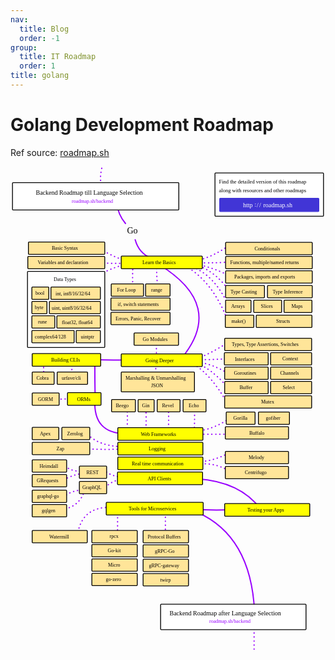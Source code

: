 ```yaml
---
nav:
  title: Blog
  order: -1
group:
  title: IT Roadmap
  order: 1
title: golang
---
```


# Golang Development Roadmap

Ref source: [roadmap.sh](https://roadmap.sh/golang)

<svg xmlns="http://www.w3.org/2000/svg" xmlns:xlink="http://www.w3.org/1999/xlink" viewBox="1 152 1008 1557" style="font-family: balsamiq"><path d="M293 157Q276.10544138325673 233.1738375311804 331 235" fill="none" stroke="rgb(153,0,255)" stroke-width="4" stroke-linecap="round" stroke-linejoin="round" stroke-dasharray="0.8 12"></path><path d="M576 1249Q770.456695506746 1319.1730113240437 782 1578" fill="none" stroke="rgb(153,0,255)" stroke-width="4" stroke-linecap="round" stroke-linejoin="round" stroke-dasharray="undefined"></path><path d="M496.5 1261Q496.8274533890907 1286.7244198895028 496.5 1330" fill="none" stroke="rgb(153,0,255)" stroke-width="4" stroke-linecap="round" stroke-linejoin="round" stroke-dasharray="0.8 12"></path><path d="M343.5 1250Q343.8274533890907 1275.7244198895028 343.5 1319" fill="none" stroke="rgb(153,0,255)" stroke-width="4" stroke-linecap="round" stroke-linejoin="round" stroke-dasharray="0.8 12"></path><path d="M356.5 1246Q235.54081389735572 1224.9446960726427 216.5 1323.5" fill="none" stroke="rgb(153,0,255)" stroke-width="4" stroke-linecap="round" stroke-linejoin="round" stroke-dasharray="0.8 12"></path><path d="M708.5 1250Q636.223832995423 1252.4247763114765 588 1248" fill="none" stroke="rgb(153,0,255)" stroke-width="4" stroke-linecap="round" stroke-linejoin="round" stroke-dasharray="undefined"></path><path d="M598 1151Q736.2926453164952 1160.2444870544196 801 1247.5" fill="none" stroke="rgb(153,0,255)" stroke-width="4" stroke-linecap="round" stroke-linejoin="round" stroke-dasharray="undefined"></path><path d="M241.5 1187.5Q203.29439057497487 1184.5885801526965 173.5 1206.5" fill="none" stroke="rgb(153,0,255)" stroke-width="4" stroke-linecap="round" stroke-linejoin="round" stroke-dasharray="0.8 12"></path><path d="M238.5 1187.5Q222.7124984950272 1238.6397804916494 170.5 1248.5" fill="none" stroke="rgb(153,0,255)" stroke-width="4" stroke-linecap="round" stroke-linejoin="round" stroke-dasharray="0.8 12"></path><path d="M361.5 1150.5Q322.02693956977424 1158.4655555527547 304.5 1178.5" fill="none" stroke="rgb(153,0,255)" stroke-width="4" stroke-linecap="round" stroke-linejoin="round" stroke-dasharray="0.8 12"></path><path d="M232.5 1133.5Q192.9182626196847 1139.0017827403024 164.5 1159.5" fill="none" stroke="rgb(153,0,255)" stroke-width="4" stroke-linecap="round" stroke-linejoin="round" stroke-dasharray="0.8 12"></path><path d="M236.5 1125.5Q195.01428929562968 1130.8729202673526 172.5 1106.5" fill="none" stroke="rgb(153,0,255)" stroke-width="4" stroke-linecap="round" stroke-linejoin="round" stroke-dasharray="0.8 12"></path><path d="M369.5 1146Q325.4579649999183 1146.1051416333657 299.5 1122.5" fill="none" stroke="rgb(153,0,255)" stroke-width="4" stroke-linecap="round" stroke-linejoin="round" stroke-dasharray="0.8 12"></path><path d="M698 1124Q649.4125032011184 1097.570464894895 605 1104.5" fill="none" stroke="rgb(153,0,255)" stroke-width="4" stroke-linecap="round" stroke-linejoin="round" stroke-dasharray="0.8 12"></path><path d="M698 1069Q652.4560882097093 1093.9771742440971 604 1096.5" fill="none" stroke="rgb(153,0,255)" stroke-width="4" stroke-linecap="round" stroke-linejoin="round" stroke-dasharray="0.8 12"></path><path d="M354.5 1048Q282.263315758886 1045.9299334292596 244 1005" fill="none" stroke="rgb(153,0,255)" stroke-width="4" stroke-linecap="round" stroke-linejoin="round" stroke-dasharray="0.8 12"></path><path d="M355.5 1056Q283.22383299542304 1058.4247763114765 235 1054" fill="none" stroke="rgb(153,0,255)" stroke-width="4" stroke-linecap="round" stroke-linejoin="round" stroke-dasharray="0.8 12"></path><path d="M150 896.5Q187.10843373493972 894.0857163594136 227 896.5" fill="none" stroke="rgb(153,0,255)" stroke-width="4" stroke-linecap="round" stroke-linejoin="round" stroke-dasharray="0.8 12"></path><path d="M369 1006.5Q265.67160150185424 1005.8884929186331 271 899" fill="none" stroke="rgb(153,0,255)" stroke-width="4" stroke-linecap="round" stroke-linejoin="round" stroke-dasharray="undefined"></path><path d="M589 922Q591.1477718101321 955.0120481927711 589 990.5" fill="none" stroke="rgb(153,0,255)" stroke-width="4" stroke-linecap="round" stroke-linejoin="round" stroke-dasharray="0.8 12"></path><path d="M506 925Q508.1477718101321 958.0120481927711 506 993.5" fill="none" stroke="rgb(153,0,255)" stroke-width="4" stroke-linecap="round" stroke-linejoin="round" stroke-dasharray="0.8 12"></path><path d="M434 927Q436.1477718101321 960.0120481927711 434 995.5" fill="none" stroke="rgb(153,0,255)" stroke-width="4" stroke-linecap="round" stroke-linejoin="round" stroke-dasharray="0.8 12"></path><path d="M374 924Q376.1477718101321 957.0120481927711 374 992.5" fill="none" stroke="rgb(153,0,255)" stroke-width="4" stroke-linecap="round" stroke-linejoin="round" stroke-dasharray="0.8 12"></path><path d="M710 1008.5Q648.5698935234932 1008.3271771938533 616 1008.5" fill="none" stroke="rgb(153,0,255)" stroke-width="4" stroke-linecap="round" stroke-linejoin="round" stroke-dasharray="0.8 12"></path><path d="M702 957.5Q653.8661795874258 990.4731461736649 605 997.5" fill="none" stroke="rgb(153,0,255)" stroke-width="4" stroke-linecap="round" stroke-linejoin="round" stroke-dasharray="0.8 12"></path><path d="M272 892Q270.6815583823948 841.0027101414265 271 774.5" fill="none" stroke="rgb(153,0,255)" stroke-width="4" stroke-linecap="round" stroke-linejoin="round" stroke-dasharray="undefined"></path><path d="M109 834Q105.66642512783054 798.0196113951789 108 766" fill="none" stroke="rgb(153,0,255)" stroke-width="4" stroke-linecap="round" stroke-linejoin="round" stroke-dasharray="0.8 12"></path><path d="M197 828Q197.71498051132212 801.7556756756757 197 777" fill="none" stroke="rgb(153,0,255)" stroke-width="4" stroke-linecap="round" stroke-linejoin="round" stroke-dasharray="0.8 12"></path><path d="M465 773Q466.69313398171 799.0240963855422 465 827" fill="none" stroke="rgb(153,0,255)" stroke-width="4" stroke-linecap="round" stroke-linejoin="round" stroke-dasharray="0.8 12"></path><path d="M368 770.5Q316.5747998965835 771.8976846081109 270 769.5" fill="none" stroke="rgb(153,0,255)" stroke-width="4" stroke-linecap="round" stroke-linejoin="round" stroke-dasharray="undefined"></path><path d="M467 709Q468.8028741471912 736.710843373494 467 766.5" fill="none" stroke="rgb(153,0,255)" stroke-width="4" stroke-linecap="round" stroke-linejoin="round" stroke-dasharray="0.8 12"></path><path d="M695.5 910Q642.958651151126 818.2643427779536 588.5 785" fill="none" stroke="rgb(153,0,255)" stroke-width="4" stroke-linecap="round" stroke-linejoin="round" stroke-dasharray="0.8 12"></path><path d="M690.5 852Q641.3394403784653 797.5305801393769 599.5 783" fill="none" stroke="rgb(153,0,255)" stroke-width="4" stroke-linecap="round" stroke-linejoin="round" stroke-dasharray="0.8 12"></path><path d="M702 766Q637.9647731549491 771.0153528633346 595 769" fill="none" stroke="rgb(153,0,255)" stroke-width="4" stroke-linecap="round" stroke-linejoin="round" stroke-dasharray="0.8 12"></path><path d="M696 813Q640.1157511932291 780.1424093821518 601 779" fill="none" stroke="rgb(153,0,255)" stroke-width="4" stroke-linecap="round" stroke-linejoin="round" stroke-dasharray="0.8 12"></path><path d="M701 712Q640.6853310804988 751.2364322519314 592.5 768.5" fill="none" stroke="rgb(153,0,255)" stroke-width="4" stroke-linecap="round" stroke-linejoin="round" stroke-dasharray="0.8 12"></path><path d="M698 649.5Q647.3140226883133 515.622777905789 557 468.5" fill="none" stroke="rgb(153,0,255)" stroke-width="4" stroke-linecap="round" stroke-linejoin="round" stroke-dasharray="0.8 12"></path><path d="M702 603.5Q653.5245931435408 495.354157411754 577 471" fill="none" stroke="rgb(153,0,255)" stroke-width="4" stroke-linecap="round" stroke-linejoin="round" stroke-dasharray="0.8 12"></path><path d="M472.5 542Q468.1266511830454 504.5350558861954 468.5 464" fill="none" stroke="rgb(153,0,255)" stroke-width="4" stroke-linecap="round" stroke-linejoin="round" stroke-dasharray="0.8 12"></path><path d="M393 546Q390.3975903614458 506 393 463" fill="none" stroke="rgb(153,0,255)" stroke-width="4" stroke-linecap="round" stroke-linejoin="round" stroke-dasharray="0.8 12"></path><path d="M703 552Q658.0753258781086 488.9986998350727 602 469" fill="none" stroke="rgb(153,0,255)" stroke-width="4" stroke-linecap="round" stroke-linejoin="round" stroke-dasharray="0.8 12"></path><path d="M342 270Q344.2134082235958 304.4544953865448 369 334" fill="none" stroke="rgb(153,0,255)" stroke-width="4" stroke-linecap="round" stroke-linejoin="round" stroke-dasharray="undefined"></path><g class="clickable-group " data-group-id="ext_link:roadmap.sh/backend"><rect x="7.35" y="203.35" width="532.3" height="87.3" rx="2" fill="rgb(255,255,255)" fill-opacity="1" stroke="rgb(0,0,0)" stroke-width="2.7"></rect><text x="82" y="242.25" fill="rgb(0,0,0)" font-style="normal" font-weight="normal" font-size="20px"><tspan>Backend Roadmap till Language Selection</tspan></text><text x="197" y="267.87200021743774" fill="rgb(153,0,255)" font-style="normal" font-weight="normal" font-size="16px"><tspan>roadmap.sh/backend</tspan></text></g><path d="M479 467Q688.0406303790636 596.875051694537 548 765.5" fill="none" stroke="rgb(153,0,255)" stroke-width="4" stroke-linecap="round" stroke-linejoin="round" stroke-dasharray="undefined"></path><path d="M698.5 405.5Q648.6644842744512 439.96923670577416 601 452" fill="none" stroke="rgb(153,0,255)" stroke-width="4" stroke-linecap="round" stroke-linejoin="round" stroke-dasharray="0.8 12"></path><path d="M717 509Q650.2630724722475 473.9356900603471 597 465" fill="none" stroke="rgb(153,0,255)" stroke-width="4" stroke-linecap="round" stroke-linejoin="round" stroke-dasharray="0.8 12"></path><path d="M383 456Q321.2354962001743 441.07363719386046 276 405" fill="none" stroke="rgb(153,0,255)" stroke-width="4" stroke-linecap="round" stroke-linejoin="round" stroke-dasharray="0.8 12"></path><path d="M384 462Q317.9360225457389 474.68987917373784 276 506" fill="none" stroke="rgb(153,0,255)" stroke-width="4" stroke-linecap="round" stroke-linejoin="round" stroke-dasharray="0.8 12"></path><path d="M389 458Q329.0675569994615 465.8862139459812 274 457" fill="none" stroke="rgb(153,0,255)" stroke-width="4" stroke-linecap="round" stroke-linejoin="round" stroke-dasharray="0.8 12"></path><path d="M699.5 457.5Q631.7196715659876 461.5978354232341 577 459" fill="none" stroke="rgb(153,0,255)" stroke-width="4" stroke-linecap="round" stroke-linejoin="round" stroke-dasharray="0.8 12"></path><text x="374" y="366.17799949645996" fill="rgb(0,0,0)" font-style="normal" font-weight="normal" font-size="28px"><tspan>Go</tspan></text><path d="M400 386Q411.7500675580003 428.9312828329365 451 445" fill="none" stroke="rgb(153,0,255)" stroke-width="4" stroke-linecap="round" stroke-linejoin="round" stroke-dasharray="undefined"></path><g class="clickable-group " data-group-id="100-go-basics"><rect x="355.35" y="438.35" width="259.3" height="40.3" rx="2" fill="rgb(255,255,0)" fill-opacity="1" stroke="rgb(0,0,0)" stroke-width="2.7"></rect><text x="423" y="464.80000019073486" fill="rgb(0,0,0)" font-style="normal" font-weight="normal" font-size="16px"><tspan>Learn the Basics</tspan></text></g><g class="clickable-group " data-group-id="100-go-basics:basic-syntax"><rect x="58.35" y="393.35" width="244.3" height="39.3" rx="2" fill="rgb(255,229,153)" fill-opacity="1" stroke="rgb(0,0,0)" stroke-width="2.7"></rect><text x="133" y="418.80000019073486" fill="rgb(0,0,0)" font-style="normal" font-weight="normal" font-size="16px"><tspan>Basic Syntax</tspan></text></g><g class="clickable-group " data-group-id="101-go-basics:variables"><rect x="56.35" y="439.35" width="246.3" height="39.3" rx="2" fill="rgb(255,229,153)" fill-opacity="1" stroke="rgb(0,0,0)" stroke-width="2.7"></rect><text x="88" y="464.78399991989136" fill="rgb(0,0,0)" font-style="normal" font-weight="normal" font-size="16px"><tspan>Variables and declaration</tspan></text></g><g class="clickable-group " data-group-id="109-go-basics:packages"><rect x="689.35" y="485.35" width="277.3" height="39.3" rx="2" fill="rgb(255,229,153)" fill-opacity="1" stroke="rgb(0,0,0)" stroke-width="2.7"></rect><text x="717" y="510.80800008773804" fill="rgb(0,0,0)" font-style="normal" font-weight="normal" font-size="16px"><tspan>Packages, imports and exports</tspan></text></g><g class="clickable-group " data-group-id="108-go-basics:functions"><rect x="689.35" y="439.35" width="277.3" height="39.3" rx="2" fill="rgb(255,229,153)" fill-opacity="1" stroke="rgb(0,0,0)" stroke-width="2.7"></rect><text x="704" y="464.87200021743774" fill="rgb(0,0,0)" font-style="normal" font-weight="normal" font-size="16px"><tspan>Functions, multiple/named returns</tspan></text></g><rect x="655.35" y="172.35" width="347.3" height="138.3" rx="2" fill="rgb(255,255,255)" fill-opacity="1" stroke="rgb(0,0,0)" stroke-width="2.7"></rect><text x="668" y="206.66250038146973" fill="rgb(0,0,0)" font-style="normal" font-weight="normal" font-size="17px"><tspan>Find the detailed version of this roadmap</tspan></text><text x="668" y="234.66250038146973" fill="rgb(0,0,0)" font-style="normal" font-weight="normal" font-size="17px"><tspan>along with resources and other roadmaps</tspan></text><g class="clickable-group " data-group-id="ext_link:roadmap.sh"><rect x="670.35" y="253.35" width="317.3" height="42.3" rx="2" fill="rgb(65,53,214)" fill-opacity="1" stroke="rgb(65,53,214)" stroke-width="2.7"></rect><text x="810" y="281.25" fill="rgb(255,255,255)" font-style="normal" font-weight="normal" font-size="20px"><tspan>roadmap.sh</tspan></text><text x="745" y="281.25" fill="rgb(255,255,255)" font-style="normal" font-weight="normal" font-size="20px"><tspan>http</tspan></text><text x="782" y="279.26000022888184" fill="rgb(255,255,255)" font-style="normal" font-weight="normal" font-size="20px"><tspan>:</tspan></text><text x="789" y="282.3400001525879" fill="rgb(255,255,255)" font-style="normal" font-weight="normal" font-size="20px"><tspan>/</tspan></text><text x="797" y="282.3400001525879" fill="rgb(255,255,255)" font-style="normal" font-weight="normal" font-size="20px"><tspan>/</tspan></text></g><g class="clickable-group " data-group-id="107-go-basics:conditionals"><rect x="689.35" y="394.35" width="277.3" height="39.3" rx="2" fill="rgb(255,229,153)" fill-opacity="1" stroke="rgb(0,0,0)" stroke-width="2.7"></rect><text x="782" y="419.7760000228882" fill="rgb(0,0,0)" font-style="normal" font-weight="normal" font-size="16px"><tspan>Conditionals</tspan></text></g><g class="clickable-group " data-group-id="110-go-basics:type-casting"><rect x="689.35" y="532.35" width="124.3" height="39.3" rx="2" fill="rgb(255,229,153)" fill-opacity="1" stroke="rgb(0,0,0)" stroke-width="2.7"></rect><text x="705" y="557.7760000228882" fill="rgb(0,0,0)" font-style="normal" font-weight="normal" font-size="16px"><tspan>Type Casting</tspan></text></g><g class="clickable-group " data-group-id="111-go-basics:type-inference"><rect x="823.35" y="532.35" width="143.3" height="39.3" rx="2" fill="rgb(255,229,153)" fill-opacity="1" stroke="rgb(0,0,0)" stroke-width="2.7"></rect><text x="840" y="557.8000001907349" fill="rgb(0,0,0)" font-style="normal" font-weight="normal" font-size="16px"><tspan>Type Inference</tspan></text></g><g class="clickable-group " data-group-id="103-go-basics:for-loop"><rect x="323.35" y="527.35" width="103.3" height="39.3" rx="2" fill="rgb(255,229,153)" fill-opacity="1" stroke="rgb(0,0,0)" stroke-width="2.7"></rect><text x="342" y="552.768000125885" fill="rgb(0,0,0)" font-style="normal" font-weight="normal" font-size="16px"><tspan>For Loop</tspan></text></g><g class="clickable-group " data-group-id="105-go-basics:conditionals"><rect x="322.35" y="572.35" width="189.3" height="39.3" rx="2" fill="rgb(255,229,153)" fill-opacity="1" stroke="rgb(0,0,0)" stroke-width="2.7"></rect><text x="344" y="597.8000001907349" fill="rgb(0,0,0)" font-style="normal" font-weight="normal" font-size="16px"><tspan>if, switch statements</tspan></text></g><g class="clickable-group " data-group-id="101-go-advanced"><rect x="355.35" y="751.35" width="259.3" height="40.3" rx="2" fill="rgb(255,255,0)" fill-opacity="1" stroke="rgb(0,0,0)" stroke-width="2.7"></rect><text x="433" y="777.8319997787476" fill="rgb(0,0,0)" font-style="normal" font-weight="normal" font-size="16px"><tspan>Going Deeper</tspan></text></g><g class="clickable-group " data-group-id="116-go-basics:structs"><rect x="787.35" y="627.35" width="178.3" height="39.3" rx="2" fill="rgb(255,229,153)" fill-opacity="1" stroke="rgb(0,0,0)" stroke-width="2.7"></rect><text x="851" y="652.8000001907349" fill="rgb(0,0,0)" font-style="normal" font-weight="normal" font-size="16px"><tspan>Structs</tspan></text></g><g class="clickable-group " data-group-id="103-go-advanced:interfaces"><rect x="685.35" y="747.35" width="140.3" height="39.3" rx="2" fill="rgb(255,229,153)" fill-opacity="1" stroke="rgb(0,0,0)" stroke-width="2.7"></rect><text x="719" y="773.8000001907349" fill="rgb(0,0,0)" font-style="normal" font-weight="normal" font-size="16px"><tspan>Interfaces</tspan></text></g><g class="clickable-group " data-group-id="112-go-basics:arrays"><rect x="689.35" y="579.35" width="81.3" height="39.3" rx="2" fill="rgb(255,229,153)" fill-opacity="1" stroke="rgb(0,0,0)" stroke-width="2.7"></rect><text x="707" y="604.8239998817444" fill="rgb(0,0,0)" font-style="normal" font-weight="normal" font-size="16px"><tspan>Arrays</tspan></text></g><g class="clickable-group " data-group-id="113-go-basics:slices"><rect x="779.35" y="579.35" width="89.3" height="39.3" rx="2" fill="rgb(255,229,153)" fill-opacity="1" stroke="rgb(0,0,0)" stroke-width="2.7"></rect><text x="802" y="604.8000001907349" fill="rgb(0,0,0)" font-style="normal" font-weight="normal" font-size="16px"><tspan>Slices</tspan></text></g><g class="clickable-group " data-group-id="115-go-basics:make"><rect x="688.35" y="627.35" width="91.3" height="39.3" rx="2" fill="rgb(255,229,153)" fill-opacity="1" stroke="rgb(0,0,0)" stroke-width="2.7"></rect><text x="708" y="652.7760000228882" fill="rgb(0,0,0)" font-style="normal" font-weight="normal" font-size="16px"><tspan>make()</tspan></text></g><g class="clickable-group " data-group-id="104-go-basics:range"><rect x="433.35" y="527.35" width="78.3" height="39.3" rx="2" fill="rgb(255,229,153)" fill-opacity="1" stroke="rgb(0,0,0)" stroke-width="2.7"></rect><text x="451" y="551.3359999656677" fill="rgb(0,0,0)" font-style="normal" font-weight="normal" font-size="16px"><tspan>range</tspan></text></g><g class="clickable-group " data-group-id="114-go-basics:maps"><rect x="876.35" y="579.35" width="89.3" height="39.3" rx="2" fill="rgb(255,229,153)" fill-opacity="1" stroke="rgb(0,0,0)" stroke-width="2.7"></rect><text x="900" y="604.7519998550415" fill="rgb(0,0,0)" font-style="normal" font-weight="normal" font-size="16px"><tspan>Maps</tspan></text></g><g class="clickable-group " data-group-id="102-go-advanced:types-and-type-assertions"><rect x="686.35" y="701.35" width="278.3" height="39.3" rx="2" fill="rgb(255,229,153)" fill-opacity="1" stroke="rgb(0,0,0)" stroke-width="2.7"></rect><text x="709" y="726.8239998817444" fill="rgb(0,0,0)" font-style="normal" font-weight="normal" font-size="16px"><tspan>Types, Type Assertions, Switches</tspan></text></g><g class="clickable-group " data-group-id="106-go-basics:errors-panic-recover"><rect x="322.35" y="618.35" width="189.3" height="39.3" rx="2" fill="rgb(255,229,153)" fill-opacity="1" stroke="rgb(0,0,0)" stroke-width="2.7"></rect><text x="337" y="643.808000087738" fill="rgb(0,0,0)" font-style="normal" font-weight="normal" font-size="16px"><tspan>Errors, Panic, Recover</tspan></text></g><g class="clickable-group " data-group-id="105-go-advanced:goroutines"><rect x="686.35" y="793.35" width="139.3" height="39.3" rx="2" fill="rgb(255,229,153)" fill-opacity="1" stroke="rgb(0,0,0)" stroke-width="2.7"></rect><text x="716" y="818.8159999847412" fill="rgb(0,0,0)" font-style="normal" font-weight="normal" font-size="16px"><tspan>Goroutines</tspan></text></g><g class="clickable-group " data-group-id="106-go-advanced:channels"><rect x="833.35" y="793.35" width="131.3" height="39.3" rx="2" fill="rgb(255,229,153)" fill-opacity="1" stroke="rgb(0,0,0)" stroke-width="2.7"></rect><text x="864" y="818.8000001907349" fill="rgb(0,0,0)" font-style="normal" font-weight="normal" font-size="16px"><tspan>Channels</tspan></text></g><g class="clickable-group " data-group-id="107-go-advanced:buffer"><rect x="686.35" y="839.35" width="139.3" height="39.3" rx="2" fill="rgb(255,229,153)" fill-opacity="1" stroke="rgb(0,0,0)" stroke-width="2.7"></rect><text x="734" y="864.8000001907349" fill="rgb(0,0,0)" font-style="normal" font-weight="normal" font-size="16px"><tspan>Buffer</tspan></text></g><g class="clickable-group " data-group-id="108-go-advanced:select"><rect x="833.35" y="839.35" width="131.3" height="39.3" rx="2" fill="rgb(255,229,153)" fill-opacity="1" stroke="rgb(0,0,0)" stroke-width="2.7"></rect><text x="872" y="864.8000001907349" fill="rgb(0,0,0)" font-style="normal" font-weight="normal" font-size="16px"><tspan>Select</tspan></text></g><g class="clickable-group " data-group-id="109-go-advanced:mutext"><rect x="686.35" y="885.35" width="278.3" height="39.3" rx="2" fill="rgb(255,229,153)" fill-opacity="1" stroke="rgb(0,0,0)" stroke-width="2.7"></rect><text x="803" y="910.7519998550415" fill="rgb(0,0,0)" font-style="normal" font-weight="normal" font-size="16px"><tspan>Mutex</tspan></text></g><g class="clickable-group " data-group-id="100-go-advanced:go-modules"><rect x="396.35" y="684.35" width="142.3" height="39.3" rx="2" fill="rgb(255,229,153)" fill-opacity="1" stroke="rgb(0,0,0)" stroke-width="2.7"></rect><text x="424" y="709.8159999847412" fill="rgb(0,0,0)" font-style="normal" font-weight="normal" font-size="16px"><tspan>Go Modules</tspan></text></g><g class="clickable-group " data-group-id="102-go-building-clis"><rect x="70.35" y="750.35" width="219.3" height="40.3" rx="2" fill="rgb(255,255,0)" fill-opacity="1" stroke="rgb(0,0,0)" stroke-width="2.7"></rect><text x="131" y="776.7760000228882" fill="rgb(0,0,0)" font-style="normal" font-weight="normal" font-size="16px"><tspan>Building CLIs</tspan></text></g><g class="clickable-group " data-group-id="101-go-advanced:working-with-json"><rect x="355.35" y="809.35" width="234.3" height="63.3" rx="2" fill="rgb(255,229,153)" fill-opacity="1" stroke="rgb(0,0,0)" stroke-width="2.7"></rect><text x="369" y="834.8000001907349" fill="rgb(0,0,0)" font-style="normal" font-weight="normal" font-size="16px"><tspan>Marshalling &amp; Unmarshalling</tspan></text><text x="451" y="858.8000001907349" fill="rgb(0,0,0)" font-style="normal" font-weight="normal" font-size="16px"><tspan>JSON</tspan></text></g><g class="clickable-group " data-group-id="104-go-advanced:context"><rect x="833.35" y="747.35" width="131.3" height="39.3" rx="2" fill="rgb(255,229,153)" fill-opacity="1" stroke="rgb(0,0,0)" stroke-width="2.7"></rect><text x="871" y="772.7760000228882" fill="rgb(0,0,0)" font-style="normal" font-weight="normal" font-size="16px"><tspan>Context</tspan></text></g><g class="clickable-group " data-group-id="100-go-building-clis:cobra"><rect x="70.35" y="809.35" width="70.3" height="39.3" rx="2" fill="rgb(255,229,153)" fill-opacity="1" stroke="rgb(0,0,0)" stroke-width="2.7"></rect><text x="84" y="834.7760000228882" fill="rgb(0,0,0)" font-style="normal" font-weight="normal" font-size="16px"><tspan>Cobra</tspan></text></g><g class="clickable-group " data-group-id="101-go-building-clis:urfave-cli"><rect x="150.35" y="809.35" width="97.3" height="39.3" rx="2" fill="rgb(255,229,153)" fill-opacity="1" stroke="rgb(0,0,0)" stroke-width="2.7"></rect><text x="165" y="834.8720002174377" fill="rgb(0,0,0)" font-style="normal" font-weight="normal" font-size="16px"><tspan>urfave/cli</tspan></text></g><g class="clickable-group " data-group-id="104-go-web-frameworks"><rect x="344.35" y="987.35" width="272.3" height="40.3" rx="2" fill="rgb(255,255,0)" fill-opacity="1" stroke="rgb(0,0,0)" stroke-width="2.7"></rect><text x="418" y="1013.8239998817444" fill="rgb(0,0,0)" font-style="normal" font-weight="normal" font-size="16px"><tspan>Web Frameworks</tspan></text></g><g class="clickable-group " data-group-id="100-go-web-frameworks:beego"><rect x="324.35" y="897.35" width="76.3" height="39.3" rx="2" fill="rgb(255,229,153)" fill-opacity="1" stroke="rgb(0,0,0)" stroke-width="2.7"></rect><text x="338" y="922.7199997901917" fill="rgb(0,0,0)" font-style="normal" font-weight="normal" font-size="16px"><tspan>Beego</tspan></text></g><g class="clickable-group " data-group-id="101-go-web-frameworks:gin"><rect x="409.35" y="897.35" width="51.3" height="39.3" rx="2" fill="rgb(255,229,153)" fill-opacity="1" stroke="rgb(0,0,0)" stroke-width="2.7"></rect><text x="422" y="922.8159999847412" fill="rgb(0,0,0)" font-style="normal" font-weight="normal" font-size="16px"><tspan>Gin</tspan></text></g><g class="clickable-group " data-group-id="102-go-web-frameworks:revel"><rect x="470.35" y="897.35" width="73.3" height="39.3" rx="2" fill="rgb(255,229,153)" fill-opacity="1" stroke="rgb(0,0,0)" stroke-width="2.7"></rect><text x="486" y="922.7519998550415" fill="rgb(0,0,0)" font-style="normal" font-weight="normal" font-size="16px"><tspan>Revel</tspan></text></g><g class="clickable-group " data-group-id="103-go-web-frameworks:echo"><rect x="553.35" y="897.35" width="73.3" height="39.3" rx="2" fill="rgb(255,229,153)" fill-opacity="1" stroke="rgb(0,0,0)" stroke-width="2.7"></rect><text x="571" y="922.8000001907349" fill="rgb(0,0,0)" font-style="normal" font-weight="normal" font-size="16px"><tspan>Echo</tspan></text></g><g class="clickable-group " data-group-id="106-go-web-frameworks:buffalo"><rect x="688.35" y="984.35" width="202.3" height="39.3" rx="2" fill="rgb(255,229,153)" fill-opacity="1" stroke="rgb(0,0,0)" stroke-width="2.7"></rect><text x="765" y="1009.8000001907349" fill="rgb(0,0,0)" font-style="normal" font-weight="normal" font-size="16px"><tspan>Buffalo</tspan></text></g><g class="clickable-group " data-group-id="104-go-web-frameworks:gorilla"><rect x="691.35" y="937.35" width="92.3" height="39.3" rx="2" fill="rgb(255,229,153)" fill-opacity="1" stroke="rgb(0,0,0)" stroke-width="2.7"></rect><text x="714" y="962.8159999847412" fill="rgb(0,0,0)" font-style="normal" font-weight="normal" font-size="16px"><tspan>Gorilla</tspan></text></g><g class="clickable-group " data-group-id="103-go-orms"><rect x="183.35" y="875.35" width="107.3" height="40.3" rx="2" fill="rgb(255,255,0)" fill-opacity="1" stroke="rgb(0,0,0)" stroke-width="2.7"></rect><text x="214" y="901.7760000228882" fill="rgb(0,0,0)" font-style="normal" font-weight="normal" font-size="16px"><tspan>ORMs</tspan></text></g><g class="clickable-group " data-group-id="100-go-orms:gorm"><rect x="70.35" y="876.35" width="86.3" height="39.3" rx="2" fill="rgb(255,229,153)" fill-opacity="1" stroke="rgb(0,0,0)" stroke-width="2.7"></rect><text x="89" y="901.8159999847412" fill="rgb(0,0,0)" font-style="normal" font-weight="normal" font-size="16px"><tspan>GORM</tspan></text></g><g class="clickable-group " data-group-id="105-go-logging"><rect x="344.35" y="1034.35" width="272.3" height="40.3" rx="2" fill="rgb(255,255,0)" fill-opacity="1" stroke="rgb(0,0,0)" stroke-width="2.7"></rect><text x="443" y="1060.7760000228882" fill="rgb(0,0,0)" font-style="normal" font-weight="normal" font-size="16px"><tspan>Logging</tspan></text></g><g class="clickable-group " data-group-id="101-go-logging:zap"><rect x="70.35" y="1034.35" width="184.3" height="39.3" rx="2" fill="rgb(255,229,153)" fill-opacity="1" stroke="rgb(0,0,0)" stroke-width="2.7"></rect><text x="148" y="1059.7199997901917" fill="rgb(0,0,0)" font-style="normal" font-weight="normal" font-size="16px"><tspan>Zap</tspan></text></g><g class="clickable-group " data-group-id="102-go-logging:apex"><rect x="70.35" y="986.35" width="85.3" height="39.3" rx="2" fill="rgb(255,229,153)" fill-opacity="1" stroke="rgb(0,0,0)" stroke-width="2.7"></rect><text x="95" y="1011.8239998817444" fill="rgb(0,0,0)" font-style="normal" font-weight="normal" font-size="16px"><tspan>Apex</tspan></text></g><g class="clickable-group " data-group-id="106-go-realtime-communication"><rect x="344.35" y="1081.35" width="272.3" height="40.3" rx="2" fill="rgb(255,255,0)" fill-opacity="1" stroke="rgb(0,0,0)" stroke-width="2.7"></rect><text x="389" y="1107.7760000228882" fill="rgb(0,0,0)" font-style="normal" font-weight="normal" font-size="16px"><tspan>Real time communication</tspan></text></g><g class="clickable-group " data-group-id="100-go-realtime-communication:melody"><rect x="688.35" y="1063.35" width="202.3" height="39.3" rx="2" fill="rgb(255,229,153)" fill-opacity="1" stroke="rgb(0,0,0)" stroke-width="2.7"></rect><text x="763" y="1088.7519998550415" fill="rgb(0,0,0)" font-style="normal" font-weight="normal" font-size="16px"><tspan>Melody</tspan></text></g><g class="clickable-group " data-group-id="101-go-realtime-communication:centrifugo"><rect x="688.35" y="1111.35" width="202.3" height="39.3" rx="2" fill="rgb(255,229,153)" fill-opacity="1" stroke="rgb(0,0,0)" stroke-width="2.7"></rect><text x="751" y="1136.8000001907349" fill="rgb(0,0,0)" font-style="normal" font-weight="normal" font-size="16px"><tspan>Centrifugo</tspan></text></g><g class="clickable-group " data-group-id="107-go-api-clients"><rect x="343.35" y="1129.35" width="272.3" height="40.3" rx="2" fill="rgb(255,255,0)" fill-opacity="1" stroke="rgb(0,0,0)" stroke-width="2.7"></rect><text x="440" y="1155.8239998817444" fill="rgb(0,0,0)" font-style="normal" font-weight="normal" font-size="16px"><tspan>API Clients</tspan></text></g><g class="clickable-group " data-group-id="100-go-api-clients:rest"><rect x="221.35" y="1110.35" width="87.3" height="39.3" rx="2" fill="rgb(255,229,153)" fill-opacity="1" stroke="rgb(0,0,0)" stroke-width="2.7"></rect><text x="244" y="1135.8000001907349" fill="rgb(0,0,0)" font-style="normal" font-weight="normal" font-size="16px"><tspan>REST</tspan></text></g><g class="clickable-group " data-group-id="100-go-api-clients:rest:heimdall"><rect x="70.35" y="1090.35" width="110.3" height="39.3" rx="2" fill="rgb(255,229,153)" fill-opacity="1" stroke="rgb(0,0,0)" stroke-width="2.7"></rect><text x="94" y="1115.7760000228882" fill="rgb(0,0,0)" font-style="normal" font-weight="normal" font-size="16px"><tspan>Heimdall</tspan></text></g><g class="clickable-group " data-group-id="101-go-api-clients:rest:grequests"><rect x="70.35" y="1137.35" width="110.3" height="39.3" rx="2" fill="rgb(255,229,153)" fill-opacity="1" stroke="rgb(0,0,0)" stroke-width="2.7"></rect><text x="85" y="1162.8159999847412" fill="rgb(0,0,0)" font-style="normal" font-weight="normal" font-size="16px"><tspan>GRequests</tspan></text></g><g class="clickable-group " data-group-id="101-go-api-clients:graphql"><rect x="221.35" y="1159.35" width="87.3" height="39.3" rx="2" fill="rgb(255,229,153)" fill-opacity="1" stroke="rgb(0,0,0)" stroke-width="2.7"></rect><text x="231" y="1184.840000152588" fill="rgb(0,0,0)" font-style="normal" font-weight="normal" font-size="16px"><tspan>GraphQL</tspan></text></g><g class="clickable-group " data-group-id="100-go-api-clients:graphql:graphql-go"><rect x="70.35" y="1187.35" width="110.3" height="39.3" rx="2" fill="rgb(255,229,153)" fill-opacity="1" stroke="rgb(0,0,0)" stroke-width="2.7"></rect><text x="86" y="1212.8000001907349" fill="rgb(0,0,0)" font-style="normal" font-weight="normal" font-size="16px"><tspan>graphql-go</tspan></text></g><g class="clickable-group " data-group-id="101-go-api-clients:graphql:gqlgen"><rect x="70.35" y="1233.35" width="110.3" height="39.3" rx="2" fill="rgb(255,229,153)" fill-opacity="1" stroke="rgb(0,0,0)" stroke-width="2.7"></rect><text x="101" y="1258.728000164032" fill="rgb(0,0,0)" font-style="normal" font-weight="normal" font-size="16px"><tspan>gqlgen</tspan></text></g><g class="clickable-group " data-group-id="108-go-testing-your-apps"><rect x="686.35" y="1230.35" width="272.3" height="40.3" rx="2" fill="rgb(255,255,0)" fill-opacity="1" stroke="rgb(0,0,0)" stroke-width="2.7"></rect><text x="759" y="1256.8239998817444" fill="rgb(0,0,0)" font-style="normal" font-weight="normal" font-size="16px"><tspan>Testing your Apps</tspan></text></g><g class="clickable-group " data-group-id="109-go-microservices"><rect x="307.35" y="1226.35" width="310.3" height="40.3" rx="2" fill="rgb(255,255,0)" fill-opacity="1" stroke="rgb(0,0,0)" stroke-width="2.7"></rect><text x="379" y="1252.8000001907349" fill="rgb(0,0,0)" font-style="normal" font-weight="normal" font-size="16px"><tspan>Tools for Microservices</tspan></text></g><g class="clickable-group " data-group-id="100-go-microservices:watermill"><rect x="70.35" y="1316.35" width="176.3" height="39.3" rx="2" fill="rgb(255,229,153)" fill-opacity="1" stroke="rgb(0,0,0)" stroke-width="2.7"></rect><text x="125" y="1341.8239998817444" fill="rgb(0,0,0)" font-style="normal" font-weight="normal" font-size="16px"><tspan>Watermill</tspan></text></g><g class="clickable-group " data-group-id="101-go-microservices:rpcx"><rect x="261.35" y="1316.35" width="145.3" height="39.3" rx="2" fill="rgb(255,229,153)" fill-opacity="1" stroke="rgb(0,0,0)" stroke-width="2.7"></rect><text x="318" y="1340.271999835968" fill="rgb(0,0,0)" font-style="normal" font-weight="normal" font-size="16px"><tspan>rpcx</tspan></text></g><g class="clickable-group " data-group-id="102-go-microservices:go-kit"><rect x="261.35" y="1361.35" width="145.3" height="39.3" rx="2" fill="rgb(255,229,153)" fill-opacity="1" stroke="rgb(0,0,0)" stroke-width="2.7"></rect><text x="312" y="1386.8159999847412" fill="rgb(0,0,0)" font-style="normal" font-weight="normal" font-size="16px"><tspan>Go-kit</tspan></text></g><g class="clickable-group " data-group-id="103-go-microservices:micro"><rect x="261.35" y="1407.35" width="145.3" height="39.3" rx="2" fill="rgb(255,229,153)" fill-opacity="1" stroke="rgb(0,0,0)" stroke-width="2.7"></rect><text x="313" y="1432.7760000228882" fill="rgb(0,0,0)" font-style="normal" font-weight="normal" font-size="16px"><tspan>Micro</tspan></text></g><g class="clickable-group " data-group-id="104-go-microservices:go-zero"><rect x="261.35" y="1453.35" width="145.3" height="39.3" rx="2" fill="rgb(255,229,153)" fill-opacity="1" stroke="rgb(0,0,0)" stroke-width="2.7"></rect><text x="306" y="1477.3359999656677" fill="rgb(0,0,0)" font-style="normal" font-weight="normal" font-size="16px"><tspan>go-zero</tspan></text></g><g class="clickable-group " data-group-id="105-go-microservices:protocol-buffers"><rect x="425.35" y="1316.35" width="145.3" height="39.3" rx="2" fill="rgb(255,229,153)" fill-opacity="1" stroke="rgb(0,0,0)" stroke-width="2.7"></rect><text x="440" y="1341.808000087738" fill="rgb(0,0,0)" font-style="normal" font-weight="normal" font-size="16px"><tspan>Protocol Buffers</tspan></text></g><g class="clickable-group " data-group-id="106-go-microservices:grpc-go"><rect x="425.35" y="1362.35" width="145.3" height="39.3" rx="2" fill="rgb(255,229,153)" fill-opacity="1" stroke="rgb(0,0,0)" stroke-width="2.7"></rect><text x="463" y="1387.8159999847412" fill="rgb(0,0,0)" font-style="normal" font-weight="normal" font-size="16px"><tspan>gRPC-Go</tspan></text></g><g class="clickable-group " data-group-id="107-go-microservices:grpc-gateway"><rect x="425.35" y="1408.35" width="145.3" height="39.3" rx="2" fill="rgb(255,229,153)" fill-opacity="1" stroke="rgb(0,0,0)" stroke-width="2.7"></rect><text x="444" y="1433.808000087738" fill="rgb(0,0,0)" font-style="normal" font-weight="normal" font-size="16px"><tspan>gRPC-gateway</tspan></text></g><g class="clickable-group " data-group-id="108-go-microservices:twirp"><rect x="425.35" y="1454.35" width="145.3" height="39.3" rx="2" fill="rgb(255,229,153)" fill-opacity="1" stroke="rgb(0,0,0)" stroke-width="2.7"></rect><text x="480" y="1479.7760000228882" fill="rgb(0,0,0)" font-style="normal" font-weight="normal" font-size="16px"><tspan>twirp</tspan></text></g><path d="M780.5 1605.5Q780.5 1656.7777777777778 780.5 1703" fill="none" stroke="rgb(153,0,255)" stroke-width="4" stroke-linecap="round" stroke-linejoin="round" stroke-dasharray="0.8 12"></path><g class="clickable-group " data-group-id="ext_link:roadmap.sh/backend"><rect x="481.35" y="1552.35" width="465.3" height="81.3" rx="2" fill="rgb(255,255,255)" fill-opacity="1" stroke="rgb(0,0,0)" stroke-width="2.7"></rect><text x="510" y="1588.25" fill="rgb(0,0,0)" font-style="normal" font-weight="normal" font-size="20px"><tspan>Backend Roadmap after Language Selection</tspan></text><text x="637" y="1612.8720002174377" fill="rgb(153,0,255)" font-style="normal" font-weight="normal" font-size="16px"><tspan>roadmap.sh/backend</tspan></text></g><g class="clickable-group " data-group-id="105-go-web-frameworks:gofiber"><rect x="794.35" y="937.35" width="99.3" height="39.3" rx="2" fill="rgb(255,229,153)" fill-opacity="1" stroke="rgb(0,0,0)" stroke-width="2.7"></rect><text x="818" y="962.8800001144409" fill="rgb(0,0,0)" font-style="normal" font-weight="normal" font-size="16px"><tspan>gofiber</tspan></text></g><g class="clickable-group " data-group-id="102-go-basics:data-types"><rect x="55.35" y="487.35" width="247.3" height="243.3" rx="2" fill="rgb(255,255,255)" fill-opacity="1" stroke="rgb(0,0,0)" stroke-width="2.7"></rect><text x="139" y="518.8319997787476" fill="rgb(0,0,0)" font-style="normal" font-weight="normal" font-size="16px"><tspan>Data Types</tspan></text><rect x="69.35" y="537.35" width="54.3" height="39.3" rx="2" fill="rgb(255,229,153)" fill-opacity="1" stroke="rgb(0,0,0)" stroke-width="2.7"></rect><text x="81" y="562.728000164032" fill="rgb(0,0,0)" font-style="normal" font-weight="normal" font-size="16px"><tspan>bool</tspan></text><rect x="130.35" y="537.35" width="158.3" height="39.3" rx="2" fill="rgb(255,229,153)" fill-opacity="1" stroke="rgb(0,0,0)" stroke-width="2.7"></rect><text x="145" y="563.0240001678467" fill="rgb(0,0,0)" font-style="normal" font-weight="normal" font-size="16px"><tspan>int, int8/16/32/64</tspan></text><rect x="69.35" y="583.35" width="48.3" height="39.3" rx="2" fill="rgb(255,229,153)" fill-opacity="1" stroke="rgb(0,0,0)" stroke-width="2.7"></rect><text x="79" y="608.728000164032" fill="rgb(0,0,0)" font-style="normal" font-weight="normal" font-size="16px"><tspan>byte</tspan></text><rect x="125.35" y="583.35" width="163.3" height="39.3" rx="2" fill="rgb(255,229,153)" fill-opacity="1" stroke="rgb(0,0,0)" stroke-width="2.7"></rect><text x="133" y="609.0240001678467" fill="rgb(0,0,0)" font-style="normal" font-weight="normal" font-size="16px"><tspan>uint, uint8/16/32/64</tspan></text><rect x="69.35" y="629.35" width="73.3" height="39.3" rx="2" fill="rgb(255,229,153)" fill-opacity="1" stroke="rgb(0,0,0)" stroke-width="2.7"></rect><text x="89" y="653.271999835968" fill="rgb(0,0,0)" font-style="normal" font-weight="normal" font-size="16px"><tspan>rune</tspan></text><rect x="149.35" y="629.35" width="139.3" height="39.3" rx="2" fill="rgb(255,229,153)" fill-opacity="1" stroke="rgb(0,0,0)" stroke-width="2.7"></rect><text x="165" y="655.0240001678467" fill="rgb(0,0,0)" font-style="normal" font-weight="normal" font-size="16px"><tspan>float32, float64</tspan></text><rect x="69.35" y="676.35" width="135.3" height="39.3" rx="2" fill="rgb(255,229,153)" fill-opacity="1" stroke="rgb(0,0,0)" stroke-width="2.7"></rect><text x="79" y="702.0240001678467" fill="rgb(0,0,0)" font-style="normal" font-weight="normal" font-size="16px"><tspan>complex64/128</tspan></text><rect x="211.35" y="676.35" width="77.3" height="39.3" rx="2" fill="rgb(255,229,153)" fill-opacity="1" stroke="rgb(0,0,0)" stroke-width="2.7"></rect><text x="226" y="701.7760000228882" fill="rgb(0,0,0)" font-style="normal" font-weight="normal" font-size="16px"><tspan>uintptr</tspan></text></g><g class="clickable-group " data-group-id="100-go-logging:zerolog"><rect x="165.35" y="986.35" width="89.3" height="39.3" rx="2" fill="rgb(255,229,153)" fill-opacity="1" stroke="rgb(0,0,0)" stroke-width="2.7"></rect><text x="182" y="1011.728000164032" fill="rgb(0,0,0)" font-style="normal" font-weight="normal" font-size="16px"><tspan>Zerolog</tspan></text></g></svg>
